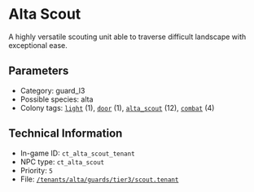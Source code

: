 # Alta Scout

A highly versatile scouting unit able to traverse difficult landscape with exceptional ease.

## Parameters

- Category: guard_l3
- Possible species: alta
- Colony tags: [`light`](https://ceterai.github.io/MyEnternia/Wiki/Tags/Light) (1), [`door`](https://ceterai.github.io/MyEnternia/Wiki/Tags/Door) (1), [`alta_scout`](https://ceterai.github.io/MyEnternia/Wiki/Tags/AltaScout) (12), [`combat`](https://ceterai.github.io/MyEnternia/Wiki/Tags/Combat) (4)

## Technical Information

- In-game ID: `ct_alta_scout_tenant`
- NPC type: `ct_alta_scout`
- Priority: `5`
- File: [`/tenants/alta/guards/tier3/scout.tenant`](https://github.com/Ceterai/Enternia/blob/main/tenants/alta/guards/tier3/scout.tenant)
